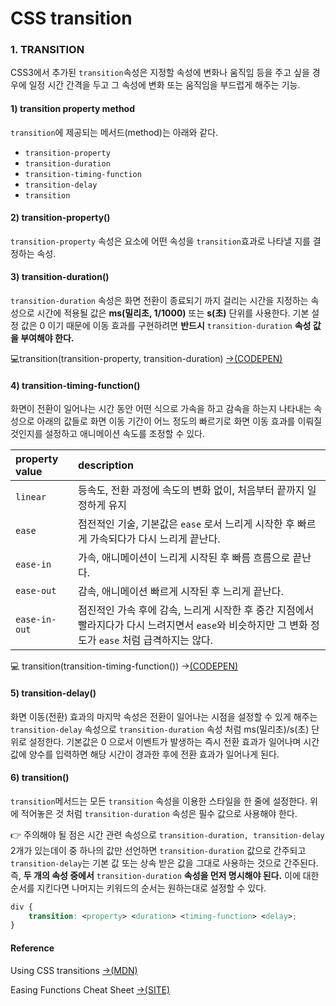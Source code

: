 # CSS transition

### 1. TRANSITION

CSS3에서 추가된 `transition`속성은 지정할 속성에 변화나 움직임 등을 주고 싶을 경우에 일정 시간 간격을 두고 그 속성에 변화 또는 움직임을 부드럽게 해주는 기능.

#### 1\) transition property method

`transition`에 제공되는 메서드\(method\)는 아래와 같다.

* `transition-property`
* `transition-duration`
* `transition-timing-function`
* `transition-delay`
* `transition`

#### 2\) transition-property\(\)

`transition-property` 속성은 요소에 어떤 속성을 `transition`효과로 나타낼 지를 결정하는 속성.

#### 3\) transition-duration\(\)

`transition-duration` 속성은 화면 전환이 종료되기 까지 걸리는 시간을 지정하는 속성으로 시간에 적용될 값은 **ms\(밀리초, 1/1000\)** 또는 **s\(초\)** 단위를 사용한다. 기본 설정 값은 0 이기 때문에 이동 효과를 구현하려면 **반드시** `transition-duration` **속성 값을 부여해야 한다.**

💻transition\(transition-property, transition-duration\) [→\(CODEPEN\)](https://codepen.io/vi2920va/full/xxEBJzm)

#### 4\) transition-timing-function\(\)

화면이 전환이 일어나는 시간 동안 어떤 식으로 가속을 하고 감속을 하는지 나타내는 속성으로 아래의 값들로 화면 이동 기간이 어느 정도의 빠르기로 화면 이동 효과를 이뤄질 것인지를 설정하고 애니메이션 속도를 조정할 수 있다.

| property value | description |
| :--- | :--- |
| `linear` | 등속도, 전환 과정에 속도의 변화 없이, 처음부터 끝까지 일정하게 유지 |
| `ease` | 점전적인 기술, 기본값은 `ease` 로서 느리게 시작한 후 빠르게 가속되다가 다시 느리게 끝난다. |
| `ease-in` | 가속, 애니메이션이 느리게 시작된 후 빠름 흐름으로 끝난다. |
| `ease-out` | 감속, 애니메이션 빠르게 시작된 후 느리게 끝난다. |
| `ease-in-out` |  점진적인 가속 후에 감속, 느리게 시작한 후 중간 지점에서 빨라지다가 다시 느려지면서 `ease`와 비슷하지만 그 변화 정도가 `ease` 처럼 급격하지는 않다. |

💻 transition\(transition-timing-function\(\)\) →[\(CODEPEN\)](https://codepen.io/vi2920va/full/oNzVPbX)

#### 5\) transition-delay\(\)

 화면 이동\(전환\) 효과의 마지막 속성은 전환이 일어나는 시점을 설정할 수 있게 해주는`transition-delay` 속성으로 `transition-duration` 속성 처럼  ms\(밀리초\)/s\(초\) 단위로 설정한다. 기본값은 0 으로서 이벤트가 발생하는 즉시 전환 효과가 일어나며  시간 값에 양수를 입력하면 해당 시간이 경과한 후에 전환 효과가 일어나게 된다.

#### 6\) transition\(\)

`transition`메서드는 모든 `transition` 속성을 이용한 스타일을 한 줄에 설정한다. 위에 적어놓은 것 처럼 `transition-duration` 속성은 필수 값으로 사용해야 한다.

👉 주의해야 될 점은 시간 관련 속성으로 `transition-duration, transition-delay` 2개가 있는데이 중 하나의 값만 선언하면 `transition-duration` 값으로 간주되고`transition-delay`는 기본 값 또는 상속 받은 값을 그대로 사용하는 것으로 간주된다. 즉, **두 개의 속성 중에서** `transition-duration` **속성을 먼저 명시해야 된다.** 이에 대한 순서를 지킨다면 나머지는 키워드의 순서는 원하는대로 설정할 수 있다.

```css
div {
    transition: <property> <duration> <timing-function> <delay>;
}
```

#### Reference

Using CSS transitions [→\(MDN\)](https://developer.mozilla.org/en-US/docs/Web/CSS/CSS_Transitions/Using_CSS_transitions)

 Easing Functions Cheat Sheet [→\(SITE\)](https://easings.net/)

####   



